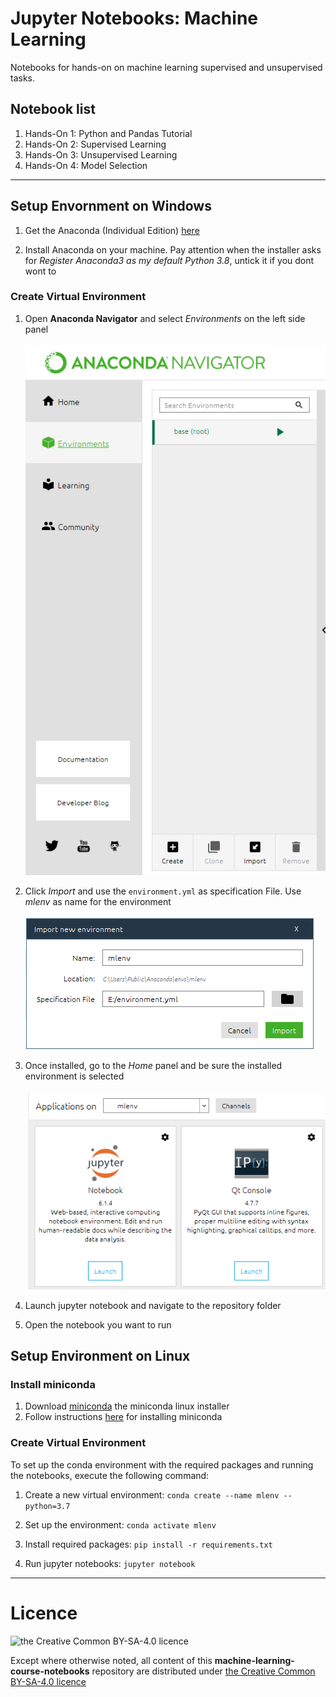 # Jupyter Notebooks: Machine Learning
Notebooks for hands-on on machine learning supervised and unsupervised tasks.

## Notebook list

1. Hands-On 1: Python and Pandas Tutorial 
2. Hands-On 2: Supervised Learning
3. Hands-On 3: Unsupervised Learning
4. Hands-On 4: Model Selection

<hr>

## Setup Envornment on Windows

1. Get the Anaconda (Individual Edition) [here](https://www.anaconda.com/products/individual)

2. Install Anaconda on your machine. Pay attention when the installer asks for *Register Anaconda3 as my default Python 3.8*, untick it if you dont wont to

### Create Virtual Environment

   1. Open **Anaconda Navigator** and select *Environments* on the left side panel <br><br>![import-example](images/anaconda-new-env1.PNG)


4. Click *Import* and use the `environment.yml` as specification File. Use *mlenv* as name for the environment
   <br><br>![import-example](images/anaconda-new-env2.PNG)


1. Once installed, go to the *Home* panel and be sure the installed environment is selected <br><br>![import-example](images/anaconda-new-env3.PNG)
2. Launch jupyter notebook and navigate to the repository folder
3. Open the notebook you want to run

## Setup Environment on Linux

### Install miniconda

1. Download [miniconda](https://repo.anaconda.com/miniconda/Miniconda3-latest-Linux-x86.sh) the miniconda linux installer
2. Follow instructions [here](https://conda.io/projects/conda/en/latest/user-guide/install/linux.html) for installing miniconda

### Create Virtual Environment

To set up the conda environment with the required packages and running the notebooks, execute the following command:

1. Create a new virtual environment:
`conda create --name mlenv --python=3.7`

2. Set up the environment:
`conda activate mlenv`

3. Install required packages:
`pip install -r requirements.txt`

4. Run jupyter notebooks:
`jupyter notebook`

<hr>


# Licence

![the Creative Common BY-SA-4.0 licence](https://tomorrowdata.io/wp-content/uploads/2015/08/88x31.png)

Except where otherwise noted, all content of this **machine-learning-course-notebooks** repository are distributed under [the Creative Common BY-SA-4.0 licence](https://creativecommons.org/licenses/by-sa/4.0/)

